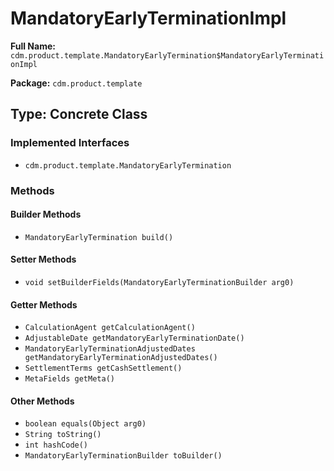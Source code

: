 # MandatoryEarlyTerminationImpl

**Full Name:** `cdm.product.template.MandatoryEarlyTermination$MandatoryEarlyTerminationImpl`

**Package:** `cdm.product.template`

## Type: Concrete Class

### Implemented Interfaces

- `cdm.product.template.MandatoryEarlyTermination`

### Methods

#### Builder Methods

- `MandatoryEarlyTermination build()`

#### Setter Methods

- `void setBuilderFields(MandatoryEarlyTerminationBuilder arg0)`

#### Getter Methods

- `CalculationAgent getCalculationAgent()`
- `AdjustableDate getMandatoryEarlyTerminationDate()`
- `MandatoryEarlyTerminationAdjustedDates getMandatoryEarlyTerminationAdjustedDates()`
- `SettlementTerms getCashSettlement()`
- `MetaFields getMeta()`

#### Other Methods

- `boolean equals(Object arg0)`
- `String toString()`
- `int hashCode()`
- `MandatoryEarlyTerminationBuilder toBuilder()`

